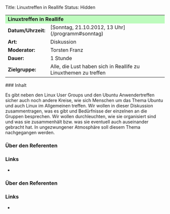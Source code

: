 Title: Linuxtreffen in Reallife
Status: Hidden

<table border="0" cellpadding="3" cellspacing="0" width="100%">
<tr>
<td colspan="3" style="font-weight: bold; background-color: #bdfbbd;">
Linuxtreffen in Reallife

</td>
</tr>
<tr>
<td style="font-weight: bold;">
Datum/Uhrzeit:

</td>
<td>
[Sonntag, 21.10.2012, 13 Uhr](/programm#sonntag)

</td>
</tr>
<tr>
<td style="font-weight: bold;">
Art:

</td>
<td>
Diskussion

</td>
</tr>
<tr>
<td style="font-weight: bold;">
Moderator:

</td>
<td>
Torsten Franz

</td>
</tr>
<tr>
<td style="font-weight: bold;">
Dauer:

</td>
<td>
1 Stunde

</td>
</tr>
<tr>
<td style="font-weight: bold;">
Zielgruppe:

</td>
<td>
Alle, die Lust haben sich in Reallife zu Linuxthemen zu treffen

</td>
</tr>
</table>
### Inhalt

Es gibt neben den Linux User Groups und den Ubuntu Anwendertreffen
sicher auch noch andere Kreise, wie sich Menschen um das Thema Ubuntu
und auch Linux im Allgemeinen treffen. Wir wollen in dieser Diskussion
zusammentragen, was es gibt und Bedürfnisse der einzelnen an die Gruppen
besprechen. Wir wollen durchleuchten, wie sie organisiert sind und was
sie zusammenhält bzw. was sie eventuell auch auseinander gebracht hat.
In ungezwungener Atmosphäre soll diesem Thema nachgegangen werden.

### Über den Referenten

### Links

-   

### Über den Referenten

### Links

-   

